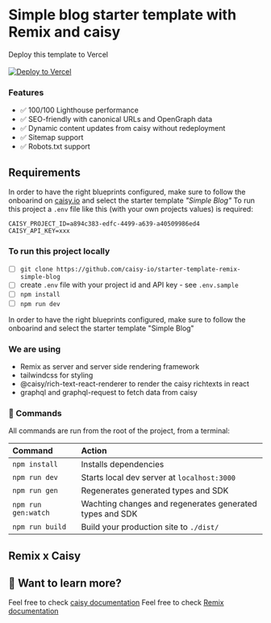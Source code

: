 # Simple blog starter template with Remix and caisy



Deploy this template to Vercel
<br>
<br>
[![Deploy to Vercel](https://vercel.com/button)](https://vercel.com/new/clone?repository-url=https%3A%2F%2Fgithub.com%2Fcaisy-io%2Fstarter-template-remix-simple-blog&env=CAISY_PROJECT_ID,CAISY_API_KEY&envDescription=CAISY_PROJECT_ID%20and%20CAISY_API_KEY%20is%20required%20for%20the%20tempalte%20to%20work&envLink=https%3A%2F%2Fcaisy.io%2Fdeveloper%2Fdocs%2Fauthentication%2Fapi-keys&project-name=caisy-remix-simple-blog&repository-name=caisy-remix-simple-blog&demo-title=caisy-remix-simple-blog&demo-description=Example%20Deployment%20of%20this%20Template&demo-url=https%3A%2F%2Fcaisy-remix-simple-blog.vercel.app)


### Features

- ✅ 100/100 Lighthouse performance
- ✅ SEO-friendly with canonical URLs and OpenGraph data
- ✅ Dynamic content updates from caisy without redeployment
- ✅ Sitemap support
- ✅ Robots.txt support


## Requirements

In order to have the right blueprints configured, make sure to follow the onboarind on [caisy.io](https://caisy.io/) and select the starter template _"Simple Blog"_
To run this project a `.env` file like this (with your own projects values) is required:

```
CAISY_PROJECT_ID=a894c383-edfc-4499-a639-a40509986ed4
CAISY_API_KEY=xxx
```

### To run this project locally

- [ ] `git clone https://github.com/caisy-io/starter-template-remix-simple-blog`
- [ ] create `.env` file with your project id and API key - see `.env.sample`
- [ ] `npm install`
- [ ] `npm run dev`

In order to have the right blueprints configured, make sure to follow the onboarind and select the starter template "Simple Blog"


### We are using

- Remix as server and server side rendering framework
- tailwindcss for styling
- @caisy/rich-text-react-renderer to render the caisy richtexts in react
- graphql and graphql-request to fetch data from caisy

### 🧞 Commands

All commands are run from the root of the project, from a terminal:

| Command             | Action                                                   |
| :------------------ | :------------------------------------------------------- |
| `npm install`       | Installs dependencies                                    |
| `npm run dev`       | Starts local dev server at `localhost:3000`              |
| `npm run gen`       | Regenerates generated types and SDK                      |
| `npm run gen:watch` | Wachting changes and regenerates generated types and SDK |
| `npm run build`     | Build your production site to `./dist/`                  |



## Remix x Caisy

## 👀 Want to learn more?

Feel free to check [caisy documentation](https://caisy.io/developer/docs)
Feel free to check [Remix documentation](https://remix.run/docs)
